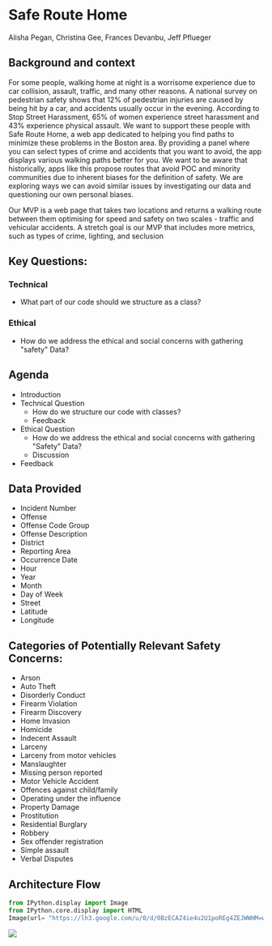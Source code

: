 
# Safe Route Home
Alisha Pegan, Christina Gee, Frances Devanbu, Jeff Pflueger


## Background and context

For some people, walking home at night is a worrisome experience due to car collision, assault, traffic, and many other reasons. A national survey on pedestrian safety shows that 12% of pedestrian injuries are caused by being hit by a car, and accidents usually occur in the evening. According to Stop Street Harassment, 65% of women experience street harassment and 43% experience physical assault. We want to support these people with Safe Route Home, a web app dedicated to helping you find paths to minimize these problems in the Boston area. By providing a panel where you can select types of crime and accidents that you want to avoid, the app displays various walking paths better for you. We want to be aware that historically, apps like this propose routes that avoid POC and minority communities due to inherent biases for the definition of safety. We are exploring ways we can avoid similar issues by investigating our data and questioning our own personal biases.

Our MVP is a web page that takes two locations and returns a walking route between them optimising for speed and safety on two scales - traffic and vehicular accidents. A stretch goal is our MVP that includes more metrics, such as types of crime, lighting, and seclusion

## Key Questions:

### Technical

* What part of our code should we structure as a class?

### Ethical

* How do we address the ethical and social concerns with gathering "safety" Data?
 

## Agenda

* Introduction
* Technical Question
    * How do we structure our code with classes?
    * Feedback
* Ethical Question
    * How do we address the ethical and social concerns with gathering "Safety" Data?
    * Discussion
* Feedback

## Data  Provided 
* Incident Number 
* Offense 
* Offense Code Group
* Offense Description 
* District 
* Reporting Area 
* Occurrence Date 
* Hour 
* Year 
* Month 
* Day of Week 
* Street 
* Latitude 
* Longitude

## Categories of Potentially Relevant Safety Concerns: 
* Arson
* Auto Theft
* Disorderly Conduct
* Firearm Violation
* Firearm Discovery
* Home Invasion
* Homicide
* Indecent Assault
* Larceny
* Larceny from motor vehicles
* Manslaughter
* Missing person reported
* Motor Vehicle Accident
* Offences against child/family
* Operating under the influence
* Property Damage
* Prostitution
* Residential Burglary
* Robbery
* Sex offender registration
* Simple assault
* Verbal Disputes


## Architecture Flow


```python
from IPython.display import Image
from IPython.core.display import HTML 
Image(url= "https://lh3.google.com/u/0/d/0BzECAZ4ie4u2U1poREg4ZEJWWHM=w2455-h1245-iv1")
```




<img src="https://lh3.google.com/u/0/d/0BzECAZ4ie4u2U1poREg4ZEJWWHM=w2455-h1245-iv1"/>




```python

```
